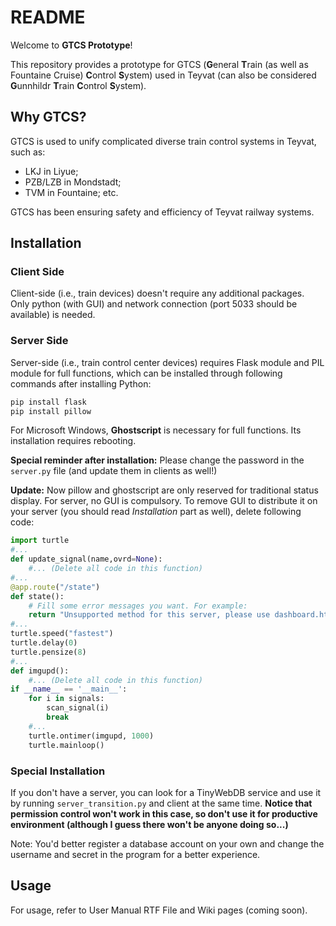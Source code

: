 # README

Welcome to **GTCS Prototype**!

This repository provides a prototype for GTCS (**G**eneral **T**rain (as well as Fountaine Cruise) **C**ontrol **S**ystem) used in Teyvat (can also be considered **G**unnhildr **T**rain **C**ontrol **S**ystem).

## Why GTCS?

GTCS is used to unify complicated diverse train control systems in Teyvat, such as:

- LKJ in Liyue;
- PZB/LZB in Mondstadt;
- TVM in Fountaine; etc.

GTCS has been ensuring safety and efficiency of Teyvat railway systems.

## Installation

### Client Side

Client-side (i.e., train devices) doesn't require any additional packages. Only python (with GUI) and network connection (port 5033 should be available) is needed.

### Server Side

Server-side (i.e., train control center devices) requires Flask module and PIL module for full functions, which can be installed through following commands after installing Python:

```sh
pip install flask
pip install pillow
```

For Microsoft Windows, **Ghostscript** is necessary for full functions. Its installation requires rebooting.

**Special reminder after installation:** Please change the password in the `server.py` file (and update them in clients as well!)

**Update:** Now pillow and ghostscript are only reserved for traditional status display. For server, no GUI is compulsory. To remove GUI to distribute it on your server (you should read *Installation* part as well), delete following code:

```python
import turtle
#...
def update_signal(name,ovrd=None):
    #... (Delete all code in this function)
#...
@app.route("/state")
def state():
    # Fill some error messages you want. For example:
    return "Unsupported method for this server, please use dashboard.html instead!", 400
#...
turtle.speed("fastest")
turtle.delay(0)
turtle.pensize(8)
#...
def imgupd():
    #... (Delete all code in this function)
if __name__ == '__main__':
    for i in signals:
        scan_signal(i)
        break
    #...
    turtle.ontimer(imgupd, 1000)
    turtle.mainloop()
```

### Special Installation

If you don't have a server, you can look for a TinyWebDB service and use it by running `server_transition.py` and client at the same time. **Notice that permission control won't work in this case, so don't use it for productive environment (although I guess there won't be anyone doing so...)**

Note: You'd better register a database account on your own and change the username and secret in the program for a better experience.

## Usage

For usage, refer to User Manual RTF File and Wiki pages (coming soon).

